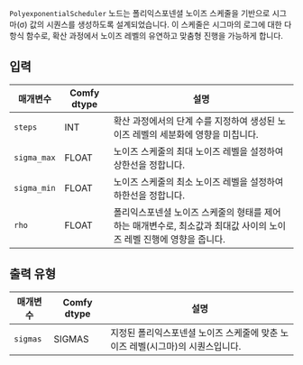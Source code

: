 
`PolyexponentialScheduler` 노드는 폴리익스포넨셜 노이즈 스케줄을 기반으로 시그마(σ) 값의 시퀀스를 생성하도록 설계되었습니다. 이 스케줄은 시그마의 로그에 대한 다항식 함수로, 확산 과정에서 노이즈 레벨의 유연하고 맞춤형 진행을 가능하게 합니다.

## 입력

| 매개변수   | Comfy dtype | 설명                                                                                                                                                                                                                                                                                                                                                      |
|-------------|-------------|--------------------------------------------------------------------------------------------------------------------------------------------------------------------------------------------------------------------------------------------------------------------------------------------------------------------|
| `steps`     | INT         | 확산 과정에서의 단계 수를 지정하여 생성된 노이즈 레벨의 세분화에 영향을 미칩니다.                                                                                                                                                                                                                                                                        |
| `sigma_max` | FLOAT       | 노이즈 스케줄의 최대 노이즈 레벨을 설정하여 상한선을 정합니다.                                                                                                                                                                                                                                                                                                                                 |
| `sigma_min` | FLOAT       | 노이즈 스케줄의 최소 노이즈 레벨을 설정하여 하한선을 정합니다.                                                                                                                                                                                                                                                                                                                                 |
| `rho`       | FLOAT       | 폴리익스포넨셜 노이즈 스케줄의 형태를 제어하는 매개변수로, 최소값과 최대값 사이의 노이즈 레벨 진행에 영향을 줍니다.                                                                                                                                                                                                               |

## 출력 유형

| 매개변수 | Comfy dtype | 설명                                                                 |
|-----------|-------------|-----------------------------------------------------------------------------|
| `sigmas`  | SIGMAS      | 지정된 폴리익스포넨셜 노이즈 스케줄에 맞춘 노이즈 레벨(시그마)의 시퀀스입니다. |
